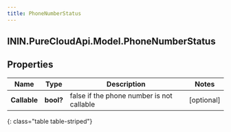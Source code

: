 ```yaml
---
title: PhoneNumberStatus
---
```

## ININ.PureCloudApi.Model.PhoneNumberStatus

## Properties

|Name | Type | Description | Notes|
|------------ | ------------- | ------------- | -------------|
| **Callable** | **bool?** | false if the phone number is not callable | [optional] |
{: class="table table-striped"}


